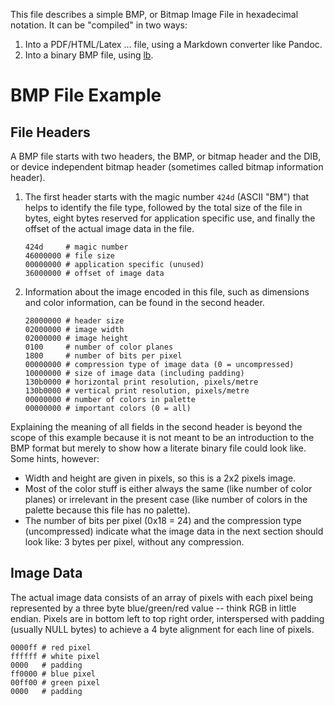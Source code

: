 This file describes a simple BMP, or Bitmap Image File in hexadecimal notation.
It can be "compiled" in two ways:

 1. Into a PDF/HTML/Latex ... file, using a Markdown converter like Pandoc.
 2. Into a binary BMP file, using [lb].

[lb]: https://github.com/marhop/literate-binary

# BMP File Example

## File Headers

A BMP file starts with two headers, the BMP, or bitmap header and the DIB, or
device independent bitmap header (sometimes called bitmap information header).

 1. The first header starts with the magic number `424d` (ASCII "BM") that helps
    to identify the file type, followed by the total size of the file in bytes,
    eight bytes reserved for application specific use, and finally the offset of
    the actual image data in the file.

        424d     # magic number
        46000000 # file size
        00000000 # application specific (unused)
        36000000 # offset of image data

 2. Information about the image encoded in this file, such as dimensions and
    color information, can be found in the second header.

        28000000 # header size
        02000000 # image width
        02000000 # image height
        0100     # number of color planes
        1800     # number of bits per pixel
        00000000 # compression type of image data (0 = uncompressed)
        10000000 # size of image data (including padding)
        130b0000 # horizontal print resolution, pixels/metre
        130b0000 # vertical print resolution, pixels/metre
        00000000 # number of colors in palette
        00000000 # important colors (0 = all)

Explaining the meaning of all fields in the second header is beyond the scope of
this example because it is not meant to be an introduction to the BMP format but
merely to show how a literate binary file could look like. Some hints, however:

  * Width and height are given in pixels, so this is a 2x2 pixels image.
  * Most of the color stuff is either always the same (like number of color
    planes) or irrelevant in the present case (like number of colors in the
    palette because this file has no palette).
  * The number of bits per pixel (0x18 = 24) and the compression type
    (uncompressed) indicate what the image data in the next section should look
    like: 3 bytes per pixel, without any compression.

## Image Data

The actual image data consists of an array of pixels with each pixel being
represented by a three byte blue/green/red value -- think RGB in little endian.
Pixels are in bottom left to top right order, interspersed with padding (usually
NULL bytes) to achieve a 4 byte alignment for each line of pixels. 

    0000ff # red pixel
    ffffff # white pixel
    0000   # padding
    ff0000 # blue pixel
    00ff00 # green pixel
    0000   # padding


